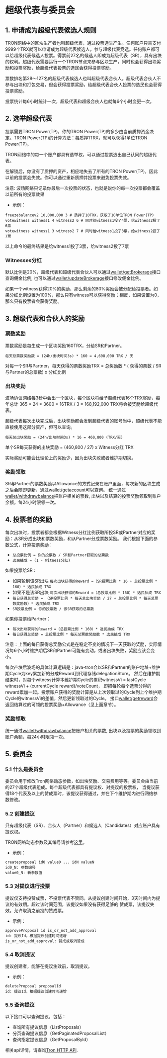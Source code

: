# 超级代表与委员会

## 1. 申请成为超级代表候选人规则

 TRON网络中的区块生产者也叫超级代表，通过投票选举产生。任何账户只需支付9999个TRX就可以申请成为超级代表候选人，参与超级代表竞选。任何账户都可以给超级代表候选人投票。得票前27名的候选人即成为超级代表（SR），具有出块的权利。超级代表需要运行一个TRON节点来参与区块生产，同时也会获得出块奖励和投票奖励，给超级代表投票的选民会获得投票奖励。
 
 票数排名第28～127名的超级代表候选人也叫超级代表合伙人。超级代表合伙人不参与出块和打包交易，但会获得投票奖励，给超级代表合伙人投票的选民也会获得投票奖励。
 
 投票统计每6小时统计一次，超级代表和超级合伙人也就每6个小时变更一次。


## 2. 选举超级代表

 投票需要TRON Power(TP)，你的TRON Power(TP)的多少由当前质押资金决定。TRON Power(TP)的计算方法：每质押1TRX，就可以获得1单位TRON Power(TP)。

 TRON网络中的每一个账户都具有选举权，可以通过投票选出自己认同的超级代表。

 在解锁后，你没有了质押的资产，相应地失去了所有的TRON Power(TP)，因此以前的投票会失效。你可以通过重新质押并投票来避免投票失效。

注意: 波场网络只记录你最后一次投票的状态，也就是说你的每一次投票都会覆盖以前所有的投票效果

+ 示例：

```shell
freezebalancev2 10,000,000 3 # 质押了10TRX，获取了10单位TRON Power(TP)
votewitness witness1 4 witness2 6 # 同时给witness1投了4票，给witness2投了6票
votewitness witness1 3 witness2 7 # 同时给witness1投了3票，给witness2投了7票
```

以上命令的最终结果是给witness1投了3票，给witness2投了7票

### Witnesses分红

默认比例是20%，超级代表和超级代表合伙人可以通过[wallet/getBrokerage](../api/http.md/#walletgetbrokerage)接口查询佣金比例, 也可以通过[wallet/updateBrokerage](../api/http.md/#walletupdatebrokerage)接口修改佣金比例。

如果一个witness获得20%的奖励，那么剩余的80%奖励会被分配给投票者。如果分红比例设置为100%，那么只有witness可以获得奖励；相反，如果设置为0，那么只有投票者会获得奖励。

## 3. 超级代表和合伙人的奖励

### 票数奖励

票数奖励是每生成一个区块奖励160TRX，分给SR和Partner。

`每天总票数奖励数 = (24h/出块时间3s) * 160 = 4,608,000 TRX / 天`

对每一个SR与Partner，每天获得的票数奖励TRX = 总奖励数 * ( 获得的票数 / SR与Partner的总票数) x 分红比例

### 出块奖励

波场协议网络每3秒中会出一个区块，每个区块将给予超级代表16个TRX奖励，每年总计 365 * 24 * 3600 * 16TRX / 3 = 168,192,000 TRX将会被奖励给超级代表。

超级代表每次出块完成后，出块奖励都会发到超级代表的账号当中，超级代表不能直接使用这部分资产，但可以查询。

`每天总出块奖励 = (24h/出块时间3s) * 16 = 460,800 (TRX/天)`

单个SR每天获得的出块奖励 = (460,800 / 27) x Witness分红  TRX

实际奖励可能会比理论上的奖励少，因为出块失败或者维护期切换。

### 奖励领取
SR与Partner的票数奖励以Allowance的方式记录在账户里面，每次新的区块生成之后会随即更新，通过[wallet/getaccount](../api/http.md/#walletgetaccount)可以查询。
统一通过[wallet/withdrawbalance](../api/http.md/#withdrawbalance)把账户相关的票数, 出块以及结算的投票奖励领取到账户余额，每24小时限领一次。

## 4. 投票者的奖励

每次出块时，投票者都会根据Witness分红比例获取所投SR或Partner对应的奖励：从SR分成出块和票数奖励，和从Partner分成票数奖励。
我们根据下面的参数公式，计算投票奖励：

- `总投票比例 = 你的投票数 / SR和Partner获取的总票数`
- `选民抽成 = (1 - Witness分红)`

如果投票给SR：

- 如果轮到该SR出块 `每次出块获得的Reward =（SR投票比例 * 16 + 总投票比例 * 160）* 选民抽成 TRX`
- 如果不是该SR出块 `每次出块获得的Reward =（总投票比例 * 160）* 选民抽成 TRX`
- `每日获得总奖励 = （SR投票比例 * 每天总出块奖励 / 27 + 总投票比例 * 每天总票数奖励数）* 选民抽成 TRX`
- `SR投票比例 = 你的投票数 / 该SR获取的总票数`

如果你投票给Partner：

- `每次出块获得的Reward =（总投票比例 * 160）* 选民抽成 TRX`
- `每日获得总奖励 = 总投票比例 * 每天总票数奖励数 * 选民抽成 TRX`

注意：上面的每日获得总奖励公式是在稳定不变的情况下一天获取的奖励，实际情况每6个小时维护期后SR和Partner可能有变动，或者出块失败，奖励应该会变小。

每次产块后波场的具体计算逻辑是：java-tron会以SR和Partner的账户地址+维护期Cycle为key累加新的分成Reward到代理存储delegationStore。
然后在维护期结束时，对每个witness计算本维护期Cycle的累积witnessVi = lastCycle witnessVi + (currentCycle reward)/voteCount，
即把每轮每个选票分得的reward累加一起。投票账户获得的奖励计算是从上次领取过的Cycle到上个维护期Cycle的witnessVi的差值，然后更新领取过的Cycle。
接口[wallet/getreward](../api/http.md/#walletgetreward)会返回结算过的可领的投票奖励+Allowance（见上面章节）。

### 奖励领取
统一通过[wallet/withdrawbalance](../api/http.md/#withdrawbalance)把账户相关的票数, 出块以及投票的奖励领取到账户余额，每24小时限领一次。

## 5. 委员会

### 5.1 什么是委员会

委员会用于修改Tron网络动态参数，如出块奖励、交易费用等等。委员会由当前的27个超级代表组成。每个超级代表都具有提议权、对提议的投票权，
当提议获得18个代表及以上的赞成票时，该提议获得通过，并在下个维护期内进行网络参数修改。

### 5.2 创建提议

只有超级代表（SR）、合伙人（Partner）和候选人（Candidates）对应账户具有提议权。

TRON网络动态参数及其编号请参考[这里](https://tronscan.org/#/sr/committee)。

+ 示例：

```text
createproposal id0 value0 ... idN valueN
id0_N: 参数编号
value0_N: 新参数值
```


### 5.3 对提议进行投票

提议仅支持投赞成票，不投票代表不赞同。从提议创建时间开始，3天时间内为提议的有效期。超过该时间范围，该提议如果没有获得足够的
赞成票，该提议失效。允许取消之前投的赞成票。

+ 示例：

```shell
approveProposal id is_or_not_add_approval
id: 提议Id，根据提议创建时间递增
is_or_not_add_approval: 赞成或取消赞成
```

### 5.4 取消提议

提议创建者，能够在提议生效前，取消提议。

+ 示例：

```shell
deleteProposal proposalId
id: 提议Id，根据提议创建时间递增
```

### 5.5 查询提议

以下接口可以查询提议，包括：

+ 查询所有提议信息（ListProposals）
+ 分页查询提议信息（GetPaginatedProposalList）
+ 查询指定提议信息（GetProposalById）

相关api详情，请查询[Tron HTTP API](../api/http.md).
